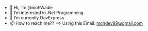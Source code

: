 - 👋 Hi, I’m @mohWadie
- 👀 I’m interested in .Net Programming
- 🌱 I’m currently DevExpress
- 📫 How to reach me??  ==> Using this Email: mohdev99@gmail.com

<!---
mohWadie/mohWadie is a ✨ special ✨ repository because its `README.md` (this file) appears on your GitHub profile.
You can click the Preview link to take a look at your changes.
--->
